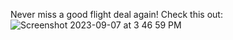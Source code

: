 Never miss a good flight deal again!
Check this out:
![Screenshot 2023-09-07 at 3 46 59 PM](https://github.com/gstgrace/passion-projects/assets/105472929/5c1d793a-9204-4b0c-aa98-548a1e562e65)

